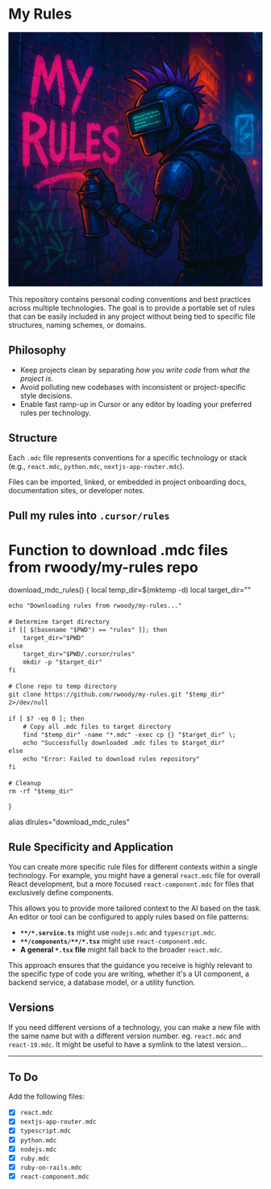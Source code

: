 # My Rules

![My Rules](assets/my-rules-repo.png)

This repository contains personal coding conventions and best practices across multiple technologies. The goal is to provide a portable set of rules that can be easily included in any project without being tied to specific file structures, naming schemes, or domains.

## Philosophy

- Keep projects clean by separating *how you write code* from *what the project is*.
- Avoid polluting new codebases with inconsistent or project-specific style decisions.
- Enable fast ramp-up in Cursor or any editor by loading your preferred rules per technology.

## Structure

Each `.mdc` file represents conventions for a specific technology or stack (e.g., `react.mdc`, `python.mdc`, `nextjs-app-router.mdc`).

Files can be imported, linked, or embedded in project onboarding docs, documentation sites, or developer notes.

## Pull my rules into `.cursor/rules`

# Function to download .mdc files from rwoody/my-rules repo
download_mdc_rules() {
    local temp_dir=$(mktemp -d)
    local target_dir=""

    echo "Downloading rules from rwoody/my-rules..."

    # Determine target directory
    if [[ $(basename "$PWD") == "rules" ]]; then
        target_dir="$PWD"
    else
        target_dir="$PWD/.cursor/rules"
        mkdir -p "$target_dir"
    fi

    # Clone repo to temp directory
    git clone https://github.com/rwoody/my-rules.git "$temp_dir" 2>/dev/null

    if [ $? -eq 0 ]; then
        # Copy all .mdc files to target directory
        find "$temp_dir" -name "*.mdc" -exec cp {} "$target_dir" \;
        echo "Successfully downloaded .mdc files to $target_dir"
    else
        echo "Error: Failed to download rules repository"
    fi

    # Cleanup
    rm -rf "$temp_dir"
}

alias dlrules="download_mdc_rules"

## Rule Specificity and Application

You can create more specific rule files for different contexts within a single technology. For example, you might have a general `react.mdc` file for overall React development, but a more focused `react-component.mdc` for files that exclusively define components.

This allows you to provide more tailored context to the AI based on the task. An editor or tool can be configured to apply rules based on file patterns:

- **`**/*.service.ts`** might use `nodejs.mdc` and `typescript.mdc`.
- **`**/components/**/*.tsx`** might use `react-component.mdc`.
- **A general `*.tsx` file** might fall back to the broader `react.mdc`.

This approach ensures that the guidance you receive is highly relevant to the specific type of code you are writing, whether it's a UI component, a backend service, a database model, or a utility function.

## Versions

If you need different versions of a technology, you can make a new file with the same name but with a different version number. eg. `react.mdc` and `react-19.mdc`. It might be useful to have a symlink to the latest version...

---

## To Do

Add the following files:

- [x] `react.mdc`
- [x] `nextjs-app-router.mdc`
- [x] `typescript.mdc`
- [x] `python.mdc`
- [x] `nodejs.mdc`
- [x] `ruby.mdc`
- [x] `ruby-on-rails.mdc`
- [x] `react-component.mdc`
